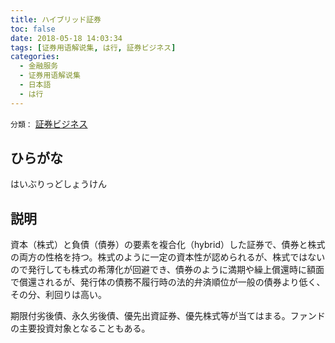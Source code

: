 ```yaml
---
title: ハイブリッド証券
toc: false
date: 2018-05-18 14:03:34
tags: [证券用语解说集, は行, 証券ビジネス]
categories:
  - 金融服务
  - 证券用语解说集
  - 日本語
  - は行
---
```


`分類：` [証券ビジネス](/tags/証券ビジネス/)

## ひらがな

はいぶりっどしょうけん

## 説明

資本（株式）と負債（債券）の要素を複合化（hybrid）した証券で、債券と株式の両方の性格を持つ。株式のように一定の資本性が認められるが、株式ではないので発行しても株式の希薄化が回避でき、債券のように満期や繰上償還時に額面で償還されるが、発行体の債務不履行時の法的弁済順位が一般の債券より低く、その分、利回りは高い。

期限付劣後債、永久劣後債、優先出資証券、優先株式等が当てはまる。ファンドの主要投資対象となることもある。
